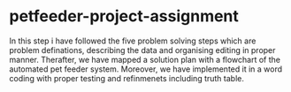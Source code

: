 # petfeeder-project-assignment


In this step i have followed the five problem solving steps which are problem definations, describing the data and organising editing in proper manner. Therafter, we have mapped a solution plan with a flowchart of the automated pet feeder system. Moreover, we have implemented it in a word coding with proper testing and refinmenets including truth table.
